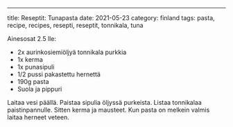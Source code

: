 ---
title: Reseptit: Tunapasta
date: 2021-05-23
category: finland
tags: pasta, recipe, recipes, resepti, reseptit, tonnikala, tuna

Ainesosat 2.5 lle:

- 2x aurinkosiemiöljyä tonnikala purkkia
- 1x kerma
- 1x punasipuli
- 1/2 pussi pakastettu hernettä
- 190g pasta
- Suola ja pippuri

Laitaa vesi päällä. Paistaa sipulia öljyssä purkeista. Listaa tonnikalaa paistinpannulle. Sitten kerma ja mausteet. Kun pasta on melkein valmis laitaa herneet veteen.
